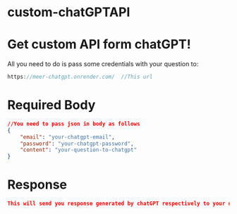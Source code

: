 # custom-chatGPTAPI

# Get custom API form chatGPT!

All you need to do is pass some credentials with your question to:

```jsx
https://meer-chatgpt.onrender.com/  //This url
```

# Required Body

```json
//You need to pass json in body as follows
{
	"email": "your-chatgpt-email",
	"password": "your-chatgpt-password",
	"content": "your-question-to-chatgpt"
}
```

# Response

```json
This will send you response generated by chatGPT respectively to your question!
```